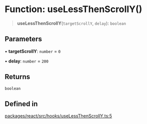 # Function: useLessThenScrollY()

> **useLessThenScrollY**(`targetScrollY`, `delay`): `boolean`

## Parameters

• **targetScrollY**: `number` = `0`

• **delay**: `number` = `200`

## Returns

`boolean`

## Defined in

[packages/react/src/hooks/useLessThenScrollY.ts:5](https://github.com/mbti-nf-team/frontend-libraries/blob/08b9d43288f72c3d793bb8f598c64f689d769c2e/packages/react/src/hooks/useLessThenScrollY.ts#L5)
